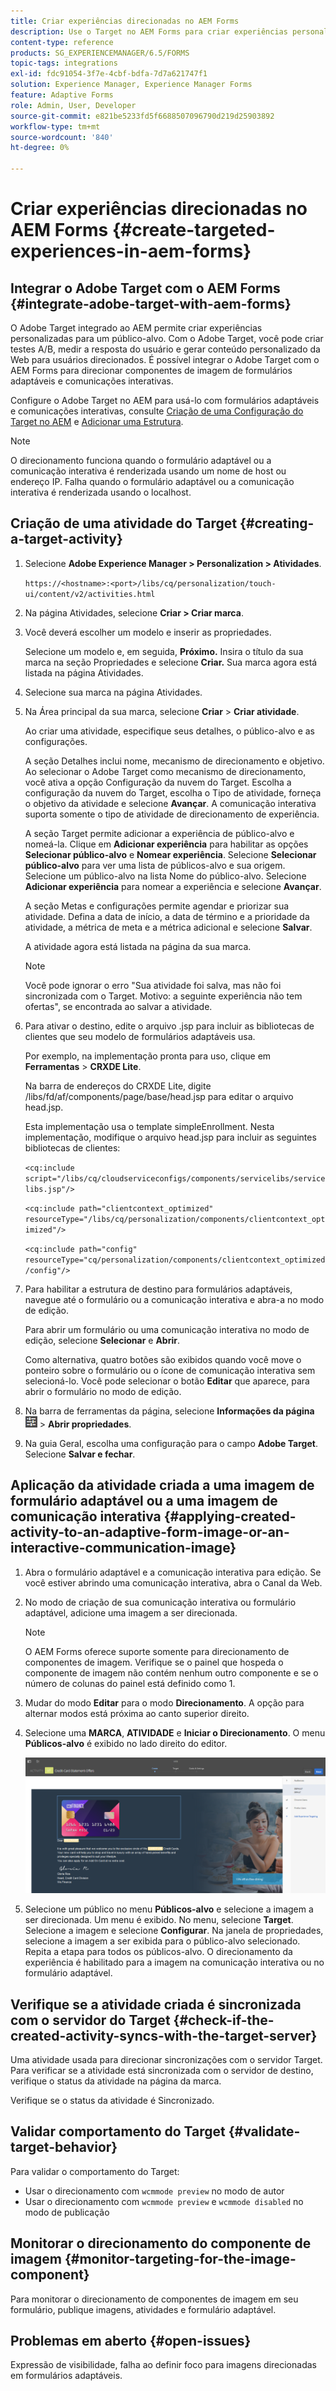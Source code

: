 ```yaml
---
title: Criar experiências direcionadas no AEM Forms
description: Use o Target no AEM Forms para criar experiências personalizadas para clientes direcionados.
content-type: reference
products: SG_EXPERIENCEMANAGER/6.5/FORMS
topic-tags: integrations
exl-id: fdc91054-3f7e-4cbf-bdfa-7d7a621747f1
solution: Experience Manager, Experience Manager Forms
feature: Adaptive Forms
role: Admin, User, Developer
source-git-commit: e821be5233fd5f6688507096790d219d25903892
workflow-type: tm+mt
source-wordcount: '840'
ht-degree: 0%

---
```


# Criar experiências direcionadas no AEM Forms {#create-targeted-experiences-in-aem-forms}

## Integrar o Adobe Target com o AEM Forms {#integrate-adobe-target-with-aem-forms}

O Adobe Target integrado ao AEM permite criar experiências personalizadas para um público-alvo. Com o Adobe Target, você pode criar testes A/B, medir a resposta do usuário e gerar conteúdo personalizado da Web para usuários direcionados. É possível integrar o Adobe Target com o AEM Forms para direcionar componentes de imagem de formulários adaptáveis e comunicações interativas.

Configure o Adobe Target no AEM para usá-lo com formulários adaptáveis e comunicações interativas, consulte [Criação de uma Configuração do Target no AEM](/help/sites-administering/target.md) e [Adicionar uma Estrutura](/help/sites-administering/target.md).

>[!NOTE]
>
>O direcionamento funciona quando o formulário adaptável ou a comunicação interativa é renderizada usando um nome de host ou endereço IP. Falha quando o formulário adaptável ou a comunicação interativa é renderizada usando o localhost.

## Criação de uma atividade do Target {#creating-a-target-activity}

1. Selecione **Adobe Experience Manager > Personalization > Atividades**.

   `https://<hostname>:<port>/libs/cq/personalization/touch-ui/content/v2/activities.html`

1. Na página Atividades, selecione **Criar > Criar marca**.
1. Você deverá escolher um modelo e inserir as propriedades.

   Selecione um modelo e, em seguida, **Próximo.** Insira o título da sua marca na seção Propriedades e selecione **Criar.**
Sua marca agora está listada na página Atividades.

1. Selecione sua marca na página Atividades.
1. Na Área principal da sua marca, selecione **Criar** > **Criar atividade**.

   Ao criar uma atividade, especifique seus detalhes, o público-alvo e as configurações.

   A seção Detalhes inclui nome, mecanismo de direcionamento e objetivo. Ao selecionar o Adobe Target como mecanismo de direcionamento, você ativa a opção Configuração da nuvem do Target. Escolha a configuração da nuvem do Target, escolha o Tipo de atividade, forneça o objetivo da atividade e selecione **Avançar**. A comunicação interativa suporta somente o tipo de atividade de direcionamento de experiência.

   A seção Target permite adicionar a experiência de público-alvo e nomeá-la. Clique em **Adicionar experiência** para habilitar as opções **Selecionar público-alvo** e **Nomear experiência**. Selecione **Selecionar público-alvo** para ver uma lista de públicos-alvo e sua origem. Selecione um público-alvo na lista Nome do público-alvo. Selecione **Adicionar experiência** para nomear a experiência e selecione **Avançar**.

   A seção Metas e configurações permite agendar e priorizar sua atividade. Defina a data de início, a data de término e a prioridade da atividade, a métrica de meta e a métrica adicional e selecione **Salvar**.

   A atividade agora está listada na página da sua marca.

   >[!NOTE]
   >
   >Você pode ignorar o erro &quot;Sua atividade foi salva, mas não foi sincronizada com o Target. Motivo: a seguinte experiência não tem ofertas&quot;, se encontrada ao salvar a atividade.

1. Para ativar o destino, edite o arquivo .jsp para incluir as bibliotecas de clientes que seu modelo de formulários adaptáveis usa.

   Por exemplo, na implementação pronta para uso, clique em **Ferramentas** > **CRXDE Lite**.

   Na barra de endereços do CRXDE Lite, digite /libs/fd/af/components/page/base/head.jsp para editar o arquivo head.jsp.

   Esta implementação usa o template simpleEnrollment. Nesta implementação, modifique o arquivo head.jsp para incluir as seguintes bibliotecas de clientes:

   `<cq:include script="/libs/cq/cloudserviceconfigs/components/servicelibs/servicelibs.jsp"/>`

   `<cq:include path="clientcontext_optimized" resourceType="/libs/cq/personalization/components/clientcontext_optimized"/>`

   `<cq:include path="config" resourceType="cq/personalization/components/clientcontext_optimized/config"/>`

1. Para habilitar a estrutura de destino para formulários adaptáveis, navegue até o formulário ou a comunicação interativa e abra-a no modo de edição.

   Para abrir um formulário ou uma comunicação interativa no modo de edição, selecione **Selecionar** e **Abrir**.

   Como alternativa, quatro botões são exibidos quando você move o ponteiro sobre o formulário ou o ícone de comunicação interativa sem selecioná-lo. Você pode selecionar o botão **Editar** que aparece, para abrir o formulário no modo de edição.

1. Na barra de ferramentas da página, selecione **Informações da página** ![opções-tema](assets/theme-options.png) > **Abrir propriedades**.
1. Na guia Geral, escolha uma configuração para o campo **Adobe Target**. Selecione **Salvar e fechar**.

## Aplicação da atividade criada a uma imagem de formulário adaptável ou a uma imagem de comunicação interativa {#applying-created-activity-to-an-adaptive-form-image-or-an-interactive-communication-image}

1. Abra o formulário adaptável e a comunicação interativa para edição. Se você estiver abrindo uma comunicação interativa, abra o Canal da Web.

1. No modo de criação de sua comunicação interativa ou formulário adaptável, adicione uma imagem a ser direcionada.

   >[!NOTE]
   >
   >O AEM Forms oferece suporte somente para direcionamento de componentes de imagem. Verifique se o painel que hospeda o componente de imagem não contém nenhum outro componente e se o número de colunas do painel está definido como 1.

1. Mudar do modo **Editar** para o modo **Direcionamento**. A opção para alternar modos está próxima ao canto superior direito.
1. Selecione uma **MARCA**, **ATIVIDADE** e **Iniciar o Direcionamento**. O menu **Públicos-alvo** é exibido no lado direito do editor.

   ![menu-direcionamento](assets/targeting-menu.png)

1. Selecione um público no menu **Públicos-alvo** e selecione a imagem a ser direcionada. Um menu é exibido. No menu, selecione **Target**. Selecione a imagem e selecione **Configurar**. Na janela de propriedades, selecione a imagem a ser exibida para o público-alvo selecionado. Repita a etapa para todos os públicos-alvo. O direcionamento da experiência é habilitado para a imagem na comunicação interativa ou no formulário adaptável.

## Verifique se a atividade criada é sincronizada com o servidor do Target {#check-if-the-created-activity-syncs-with-the-target-server}

Uma atividade usada para direcionar sincronizações com o servidor Target. Para verificar se a atividade está sincronizada com o servidor de destino, verifique o status da atividade na página da marca.

Verifique se o status da atividade é Sincronizado.

## Validar comportamento do Target {#validate-target-behavior}

Para validar o comportamento do Target:

* Usar o direcionamento com `wcmmode preview` no modo de autor
* Usar o direcionamento com `wcmmode preview` e `wcmmode disabled` no modo de publicação

## Monitorar o direcionamento do componente de imagem {#monitor-targeting-for-the-image-component}

Para monitorar o direcionamento de componentes de imagem em seu formulário, publique imagens, atividades e formulário adaptável.

## Problemas em aberto {#open-issues}

Expressão de visibilidade, falha ao definir foco para imagens direcionadas em formulários adaptáveis.
